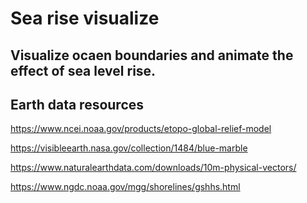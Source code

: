 # Sea rise visualize

## Visualize ocaen boundaries and animate the effect of sea level rise.

## Earth data resources

https://www.ncei.noaa.gov/products/etopo-global-relief-model

https://visibleearth.nasa.gov/collection/1484/blue-marble

https://www.naturalearthdata.com/downloads/10m-physical-vectors/

https://www.ngdc.noaa.gov/mgg/shorelines/gshhs.html
